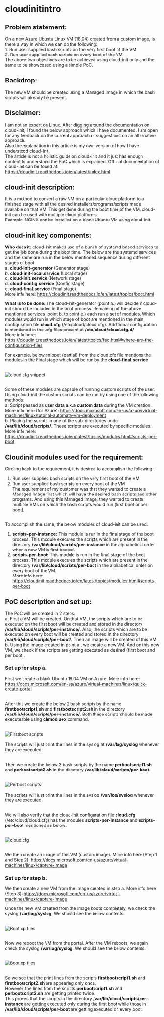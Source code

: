 # cloudinitintro

## Problem statement: <br />
On a new Azure Ubuntu Linux VM (18.04) created from a custom image, is there a way in which we can do the following: <br />
	1. Run user supplied bash scripts on the very first boot of the VM <br />
	2. Run user supplied bash scripts on every boot of the VM <br />
The above two objectives are to be achieved using cloud-init only and the same to be showcased using a simple PoC. <br />

## Backdrop:
The new VM should be created using a Managed Image in which the bash scripts will already be present. 

## Disclaimer:
I am not an expert on Linux. After digging around the documentation on cloud-init, I found the below approach which I have documented. I am open for any feedback on the current approach or suggestions on an alternative approach. <br />
Also the explanation in this article is my own version of how I have understood cloud-init. <br />
The article is not a holistic guide on cloud-init and it just has enough content to understand the PoC which is explained. Official documentation of cloud-init can be found at:  https://cloudinit.readthedocs.io/en/latest/index.html <br />

## cloud-init description:
It is a method to convert a raw VM on a particular cloud platform to a finished stage with all the desired installers/programs/scripts made available on that VM. This get done during the boot time of the VM. cloud-init can be used with multiple cloud platforms. <br />
Example: NGINX can be installed on a blank Ubuntu VM using cloud-init. <br />

## cloud-init key components:
**Who does it:** cloud-init makes use of a bunch of systemd based services to get the job done during the boot time. The below are the systemd services and the same are run in the below mentioned sequence during different stages of boot: <br />
	a. **cloud-init-generator** (Generator stage) <br />
	b. **cloud-init-local.service** (Local stage) <br />
	c. **cloud-init.service** (Network stage) <br />
	d. **cloud-config.service** (Config stage) <br />
	e. **cloud-final.service** (Final stage) <br />
More info here:  https://cloudinit.readthedocs.io/en/latest/topics/boot.html <br />


**What is to be done:** The cloud-init-generator (point a.) will decide if cloud-init should be included in the boot process. Remaining of the above mentioned services (point b. to point e.) each run a set of modules. Which modules would run in which stage of boot are mentioned in the main configuration file **cloud.cfg** (/etc/cloud/cloud.cfg). Additional configuration is mentioned in the .cfg files present at **/etc/cloud/cloud.cfg.d/** <br />
More info here: https://cloudinit.readthedocs.io/en/latest/topics/faq.html#where-are-the-configuration-files <br />

For example, below snippet (partial) from the cloud.cfg file mentions the modules in the Final stage which will be run by the **cloud-final.service** <br /> <br />

![cloud.cfg snippet](images/img7.png) <br /> <br />


Some of these modules are capable of running custom scripts of the user. Using cloud-init the custom scripts can be run by using one of the following methods: <br />
	a. Script passed as **user data a.k.a custom data** during the VM creation. More info here (for Azure): https://docs.microsoft.com/en-us/azure/virtual-machines/linux/tutorial-automate-vm-deployment <br />
	b. Placing the scripts in one of the sub-directories under **/var/lib/cloud/scripts/**. These scripts are executed by specific modules.  More info here: https://cloudinit.readthedocs.io/en/latest/topics/modules.html#scripts-per-boot <br />

## Cloudinit modules used for the requirement:
Circling back to the requirement, it is desired to accomplish the following: <br />
1. Run user supplied bash scripts on the very first boot of the VM <br />
2. Run user supplied bash scripts on every boot of the VM <br />
The requirement of my customer was that they wanted to create a Managed Image first which will have the desired bash scripts and other programs. And using this Managed Image, they wanted to create multiple VMs on which the bash scripts would run (first boot or per boot). <br /> <br />

To accomplish the same, the below modules of cloud-init can be used: <br />
1. **scripts-per-instance:** This module is run in the final stage of the boot process. This module executes the scripts which are present in the directory **/var/lib/cloud/scripts/per-instance** in the alphabetical order when a new VM is first booted. <br />
2. **scripts-per-boot:** This module is run in the final stage of the boot process. This module executes the scripts which are present in the directory **/var/lib/cloud/scripts/per-boot** in the alphabetical order on every boot of the VM. <br />
More info here: https://cloudinit.readthedocs.io/en/latest/topics/modules.html#scripts-per-boot <br />

## PoC description and set up:
The PoC will be created in 2 steps: <br /> 
a. First a VM will be created. On that VM, the scripts which are to be executed on the first boot will be created and stored in the directory **/var/lib/cloud/scripts/per-instance/**. Also, the scripts which are to be executed on every boot will be created and stored in the directory **/var/lib/cloud/scripts/per-boot/**. Then an image will be created of this VM. <br />
b. Using the image created in point a., we create a new VM. And on this new VM, we check if the scripts are getting executed as desired (first boot and per boot). <br />

### Set up for step a.
First we create a blank Ubuntu 18.04 VM on Azure. More info here: https://docs.microsoft.com/en-us/azure/virtual-machines/linux/quick-create-portal <br /> <br />

After this we create the below 2 bash scripts by the name **firstbootscript1.sh** and **firstbootscript2.sh** in the directory **/var/lib/cloud/scripts/per-instance/**. Both these scripts should be made executeable using **chmod u+x** command. <br /> <br />

![Firstboot scripts](images/perinstance.png) <br /> <br />
The scripts will just print the lines in the syslog at **/var/log/syslog** whenever they are executed. <br /> <br />


Then we create the below 2 bash scripts by the name **perbootscript1.sh** and **perbootscript2.sh** in the directory **/var/lib/cloud/scripts/per-boot**. <br /> <br />

![Perboot scripts](images/perboot.png) <br /> <br />
The scripts will just print the lines in the syslog **/var/log/syslog** whenever they are executed. <br /> <br />

We will also verify that the cloud-init configuration file **cloud.cfg** (/etc/cloud/cloud.cfg) has the modules **scripts-per-instance** and **scripts-per-boot** mentioned as below: <br /> <br />

![cloud.cfg](images/img4.png) <br /> <br />

We then create an image of this VM (custom image). More info here (Step 1 and Step 2): https://docs.microsoft.com/en-us/azure/virtual-machines/linux/capture-image <br />



### Set up for step b.
We then create a new VM from the image created in step a. More info here (Step 3): https://docs.microsoft.com/en-us/azure/virtual-machines/linux/capture-image <br />

Once the new VM created from the image boots completely, we check the syslog **/var/log/syslog**. We should see the below contents: <br /> <br />

![Boot op files](images/firstboot.png) <br /> <br />

Now we reboot the VM from the portal. After the VM reboots, we again check the syslog **/var/log/syslog**. We should see the below contents: <br /> <br />

![Boot op files](images/secondboot.png) <br /> <br />


So we see that the print lines from the scripts **firstbootscript1.sh** and **firstbootscript2.sh** are appearing only once. <br /> 
However, the lines from the scripts **perbootscript1.sh** and **perbootscript2.sh** are getting printed twice. <br /> 
This proves that the scripts in the directory **/var/lib/cloud/scripts/per-instance** are getting executed only during the first boot while those in **/var/lib/cloud/scripts/per-boot** are getting executed on every boot. <br /> <br />

